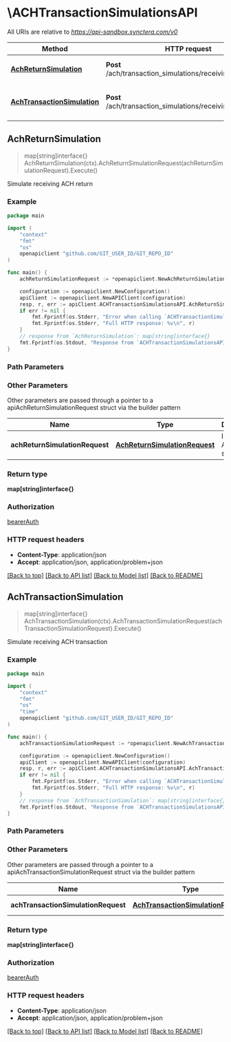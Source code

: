 # \ACHTransactionSimulationsAPI

All URIs are relative to *https://api-sandbox.synctera.com/v0*

Method | HTTP request | Description
------------- | ------------- | -------------
[**AchReturnSimulation**](ACHTransactionSimulationsAPI.md#AchReturnSimulation) | **Post** /ach/transaction_simulations/receiving_return | Simulate receiving ACH return
[**AchTransactionSimulation**](ACHTransactionSimulationsAPI.md#AchTransactionSimulation) | **Post** /ach/transaction_simulations/receiving_transaction | Simulate receiving ACH transaction



## AchReturnSimulation

> map[string]interface{} AchReturnSimulation(ctx).AchReturnSimulationRequest(achReturnSimulationRequest).Execute()

Simulate receiving ACH return



### Example

```go
package main

import (
    "context"
    "fmt"
    "os"
    openapiclient "github.com/GIT_USER_ID/GIT_REPO_ID"
)

func main() {
    achReturnSimulationRequest := *openapiclient.NewAchReturnSimulationRequest("23a37f14-16eb-461d-9331-b78182adbad4") // AchReturnSimulationRequest | Incoming ACH return simulation

    configuration := openapiclient.NewConfiguration()
    apiClient := openapiclient.NewAPIClient(configuration)
    resp, r, err := apiClient.ACHTransactionSimulationsAPI.AchReturnSimulation(context.Background()).AchReturnSimulationRequest(achReturnSimulationRequest).Execute()
    if err != nil {
        fmt.Fprintf(os.Stderr, "Error when calling `ACHTransactionSimulationsAPI.AchReturnSimulation``: %v\n", err)
        fmt.Fprintf(os.Stderr, "Full HTTP response: %v\n", r)
    }
    // response from `AchReturnSimulation`: map[string]interface{}
    fmt.Fprintf(os.Stdout, "Response from `ACHTransactionSimulationsAPI.AchReturnSimulation`: %v\n", resp)
}
```

### Path Parameters



### Other Parameters

Other parameters are passed through a pointer to a apiAchReturnSimulationRequest struct via the builder pattern


Name | Type | Description  | Notes
------------- | ------------- | ------------- | -------------
 **achReturnSimulationRequest** | [**AchReturnSimulationRequest**](AchReturnSimulationRequest.md) | Incoming ACH return simulation | 

### Return type

**map[string]interface{}**

### Authorization

[bearerAuth](../README.md#bearerAuth)

### HTTP request headers

- **Content-Type**: application/json
- **Accept**: application/json, application/problem+json

[[Back to top]](#) [[Back to API list]](../README.md#documentation-for-api-endpoints)
[[Back to Model list]](../README.md#documentation-for-models)
[[Back to README]](../README.md)


## AchTransactionSimulation

> map[string]interface{} AchTransactionSimulation(ctx).AchTransactionSimulationRequest(achTransactionSimulationRequest).Execute()

Simulate receiving ACH transaction



### Example

```go
package main

import (
    "context"
    "fmt"
    "os"
    "time"
    openapiclient "github.com/GIT_USER_ID/GIT_REPO_ID"
)

func main() {
    achTransactionSimulationRequest := *openapiclient.NewAchTransactionSimulationRequest("123638791329", int32(607), "debit", time.Now()) // AchTransactionSimulationRequest | Sent ACH request

    configuration := openapiclient.NewConfiguration()
    apiClient := openapiclient.NewAPIClient(configuration)
    resp, r, err := apiClient.ACHTransactionSimulationsAPI.AchTransactionSimulation(context.Background()).AchTransactionSimulationRequest(achTransactionSimulationRequest).Execute()
    if err != nil {
        fmt.Fprintf(os.Stderr, "Error when calling `ACHTransactionSimulationsAPI.AchTransactionSimulation``: %v\n", err)
        fmt.Fprintf(os.Stderr, "Full HTTP response: %v\n", r)
    }
    // response from `AchTransactionSimulation`: map[string]interface{}
    fmt.Fprintf(os.Stdout, "Response from `ACHTransactionSimulationsAPI.AchTransactionSimulation`: %v\n", resp)
}
```

### Path Parameters



### Other Parameters

Other parameters are passed through a pointer to a apiAchTransactionSimulationRequest struct via the builder pattern


Name | Type | Description  | Notes
------------- | ------------- | ------------- | -------------
 **achTransactionSimulationRequest** | [**AchTransactionSimulationRequest**](AchTransactionSimulationRequest.md) | Sent ACH request | 

### Return type

**map[string]interface{}**

### Authorization

[bearerAuth](../README.md#bearerAuth)

### HTTP request headers

- **Content-Type**: application/json
- **Accept**: application/json, application/problem+json

[[Back to top]](#) [[Back to API list]](../README.md#documentation-for-api-endpoints)
[[Back to Model list]](../README.md#documentation-for-models)
[[Back to README]](../README.md)

